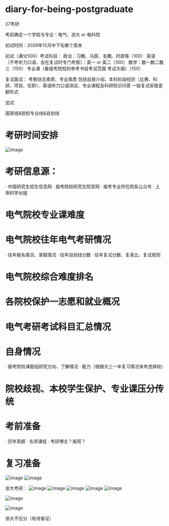 # diary-for-being-postgraduate

27考研

考前确定一个学校与专业：电气、浙大 or 电科院

初试时间：2026年12月中下旬某个周末

初试（满分500）考试科目：
政治：习概、马原、毛概、时政等（100）
英语（不考听力口语，会在复试时专门考察）：英一 or 英二（100）
数学：数一数二数三（150）
专业课（看报考院校的参考书目考试范围 考试大纲）（150）

复试面试：
考察综合素质、专业素质
包括自我介绍、本科阶段经历（比赛、科研、项目、任职）、英语听力口语测试、专业课程及科研知识问答
一般复试采取差额形式

加试

国家线&院校专业线&自划线


# 考研时间安排
![image](https://github.com/user-attachments/assets/7422ead8-8aa4-48c5-a411-cba16d25627d)



# 考研信息源：
· 中国研究生招生信息网
· 报考院校研究生院官网
· 报考专业所在院系公众号
· 上岸的学长姐

# 电气院校专业课难度

# 电气院校往年电气考研情况
· 往年报名情况、录取情况
· 往年自划线分数
· 往年复试分数、复录比、复试规则

# 电气院校综合难度排名

# 各院校保护一志愿和就业概况

# 电气考研考试科目汇总情况

# 自身情况
· 报考院校课题组研究方向、了解情况
· 能力（根据大三一年复习情况来考虑择校）

# 院校歧视、本校学生保护、专业课压分传统


# 考前准备
· 历年真题
· 名师课程
· 考研博主？报班？


# 复习准备
![image](https://github.com/user-attachments/assets/d19ea430-54f0-43f4-8c3d-fa3315a79032)
![image](https://github.com/user-attachments/assets/509d1394-83c9-48d9-a627-f3dab7173dbb)

浙大考研：
![image](https://github.com/user-attachments/assets/81a9d118-10df-44b1-a57b-6e20fc389a5e)
![image](https://github.com/user-attachments/assets/bff7965f-f3b7-43ee-aad9-659ab709ff98)
![image](https://github.com/user-attachments/assets/95b48c42-66bb-47cd-a335-010949acc7cb)
![image](https://github.com/user-attachments/assets/d44408d5-2787-40bf-ab99-9e70d5bbfe2c)
![image](https://github.com/user-attachments/assets/66fb65bb-8874-455a-b478-0144a24a3b88)

![image](https://github.com/user-attachments/assets/a8b7960a-b7be-43b3-a5ac-300a5c4ef40e)

![image](https://github.com/user-attachments/assets/9a834fa9-a449-4436-97c7-65c70b782dd8)

浙大不压分（有待查证）
